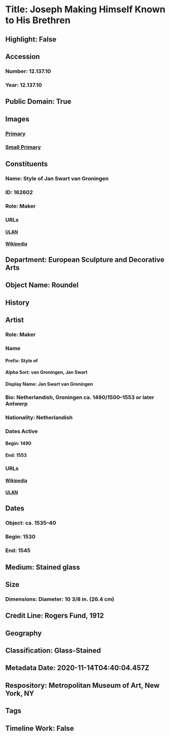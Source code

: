# Title: Joseph Making Himself Known to His Brethren
## Highlight: False
## Accession
### Number: 12.137.10
### Year: 12.137.10
## Public Domain: True
## Images
### [Primary](https://images.metmuseum.org/CRDImages/es/original/ES6981.jpg)
### [Small Primary](https://images.metmuseum.org/CRDImages/es/web-large/ES6981.jpg)
## Constituents
### Name: Style of Jan Swart van Groningen
### ID: 162602
### Role: Maker
### URLs
#### [ULAN](http://vocab.getty.edu/page/ulan/500026142)
#### [Wikipedia](https://www.wikidata.org/wiki/Q1682266)
## Department: European Sculpture and Decorative Arts
## Object Name: Roundel
## History
## Artist
### Role: Maker
### Name
#### Prefix: Style of
#### Alpha Sort: van Groningen, Jan Swart
#### Display Name: Jan Swart van Groningen
### Bio: Netherlandish, Groningen ca. 1490/1500–1553 or later Antwerp
### Nationality: Netherlandish
### Dates Active
#### Begin: 1490
#### End: 1553
### URLs
#### [Wikipedia](https://www.wikidata.org/wiki/Q1682266)
#### [ULAN](http://vocab.getty.edu/page/ulan/500026142)
## Dates
### Object: ca. 1535–40
### Begin: 1530
### End: 1545
## Medium: Stained glass
## Size
### Dimensions: Diameter: 10 3/8 in. (26.4 cm)
## Credit Line: Rogers Fund, 1912
## Geography
## Classification: Glass-Stained
## Metadata Date: 2020-11-14T04:40:04.457Z
## Respository: Metropolitan Museum of Art, New York, NY
## Tags
## Timeline Work: False
